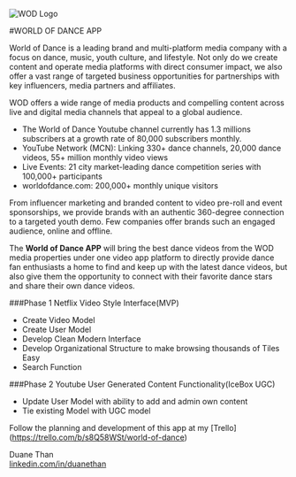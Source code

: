 ![WOD Logo](http://kingofthedot.com/wod3.jpg)

#WORLD OF DANCE APP

World of Dance is a leading brand and multi-platform media company with a focus on dance, music, youth culture, and lifestyle. Not only do we create content and operate media platforms with direct consumer impact, we also offer a vast range of targeted business opportunities for partnerships with key influencers, media partners and affiliates.

WOD offers a wide range of media products and compelling content across live and digital media channels that appeal to a global audience.

* The World of Dance Youtube channel currently has 1.3 millions subscribers at a growth rate of 80,000 subscribers monthly.
*  YouTube Network (MCN): Linking 330+ dance channels, 20,000 dance videos, 55+ million monthly video views
*  Live Events: 21 city market-leading dance competition series with 100,000+ participants
*  worldofdance.com: 200,000+ monthly unique visitors

From influencer marketing and branded content to video pre-roll and event sponsorships, we provide brands with an authentic 360-degree connection to a targeted youth demo. Few companies offer brands such an engaged audience, online and offline.

The **World of Dance APP** will bring the best dance videos from the WOD media properties under one video app platform to directly provide dance fan enthusiasts a home to find and keep up with the latest dance videos, but also give them the opportunity to connect with their favorite dance stars and share their own dance videos.

###Phase 1 Netflix Video Style Interface(MVP)
* Create Video Model
* Create User Model
* Develop Clean Modern Interface
* Develop Organizational Structure to make browsing thousands of Tiles Easy
* Search Function

###Phase 2 Youtube User Generated Content Functionality(IceBox UGC)
* Update User Model with ability to add and admin own content
* Tie existing Model with UGC model



Follow the planning and development of this app at my [Trello]
(https://trello.com/b/s8Q58WSt/world-of-dance)

Duane Than  
[linkedin.com/in/duanethan](linkedin.com/in/duanethan)
